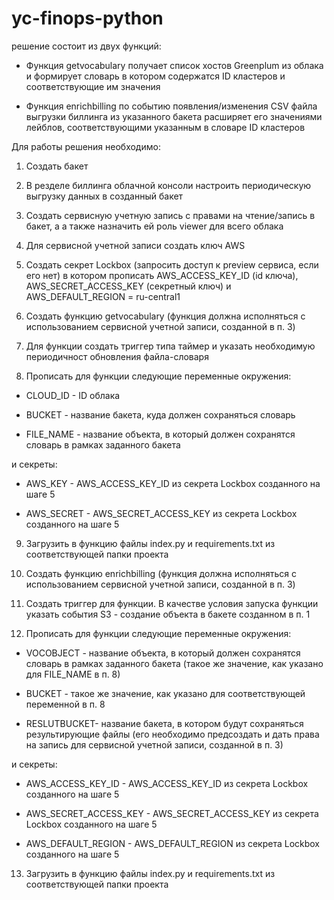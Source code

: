 
# yc-finops-python

  

решение состоит из двух функций:

- Функция getvocabulary получает список хостов Greenplum из облака и формирует словарь в котором содержатся ID кластеров и соответствующие им значения

- Функция enrichbilling по событию появления/изменения CSV файла выгрузки биллинга из указанного бакета расширяет его значениями лейблов, соответствующими указанным в словаре ID кластеров

  

Для работы решения необходимо:

  

1. Создать бакет

2. В резделе биллинга облачной консоли настроить периодическую выгрузку данных в созданный бакет

3. Создать сервисную учетную запись с правами на чтение/запись в бакет, а а также назначить ей роль viewer для всего облака

4. Для сервисной учетной записи создать ключ AWS

5. Создать секрет Lockbox (запросить доступ к preview сервиса, если его нет) в котором прописать AWS\_ACCESS\_KEY\_ID (id ключа), AWS\_SECRET\_ACCESS\_KEY (секретный ключ) и AWS\_DEFAULT\_REGION = ru-central1

6. Создать функцию getvocabulary (функция должна исполняться с использованием сервисной учетной записи, созданной в п. 3)

7. Для функции создать триггер типа таймер и указать необходимую периодичност обновления файла-словаря

8. Прописать для функции следующие переменные окружения:

- CLOUD\_ID - ID облака

- BUCKET - название бакета, куда должен сохраняться словарь

- FILE\_NAME - название объекта, в который должен сохранятся словарь в рамках заданного бакета

и секреты:

- AWS\_KEY - AWS\_ACCESS\_KEY\_ID из секрета Lockbox созданного на шаге 5

- AWS\_SECRET - AWS\_SECRET\_ACCESS\_KEY из секрета Lockbox созданного на шаге 5

9. Загрузить в функцию файлы index.py и requirements.txt из соответствующей папки проекта

10. Создать функцию enrichbilling (функция должна исполняться с использованием сервисной учетной записи, созданной в п. 3)

11. Создать триггер для функции. В качестве условия запуска функции указать события S3 - создание объекта в бакете созданном в п. 1

12. Прописать для функции следующие переменные окружения:

- VOCOBJECT - название объекта, в который должен сохранятся словарь в рамках заданного бакета (такое же значение, как указано для FILE\_NAME в п. 8)

- BUCKET - такое же значение, как указано для соответствующей переменной в п. 8

- RESLUTBUCKET- название бакета, в котором будут сохраняться результирующие файлы (его необходимо предсоздать и дать права на запись для сервисной учетной записи, созданной в п. 3)

и секреты:

- AWS\_ACCESS\_KEY\_ID - AWS\_ACCESS\_KEY\_ID из секрета Lockbox созданного на шаге 5

- AWS\_SECRET\_ACCESS\_KEY - AWS\_SECRET\_ACCESS\_KEY из секрета Lockbox созданного на шаге 5

- AWS\_DEFAULT\_REGION - AWS_DEFAULT_REGION из секрета Lockbox созданного на шаге 5

13. Загрузить в функцию файлы index.py и requirements.txt из соответствующей папки проекта
